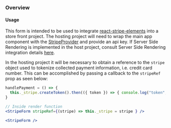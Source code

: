### Overview

#### Usage
This form is intended to be used to integrate [react-stripe-elements](https://github.com/stripe/react-stripe-elements) into a store front project. The hosting project will need to wrap the main app component with the [StripeProvider](https://github.com/stripe/react-stripe-elements#the-stripe-context-stripeprovider) and provide an api key. If Server Side Rendering is implemented in the host project, consult Server Side Rendering integration details [here](https://github.com/stripe/react-stripe-elements#server-side-rendering-ssr). 

In the hosting project it will be necessary to obtain a reference to the `stripe` object used to tokenize collected payment information, i.e. credit card number. This can be accomplished by passing a callback to the `stripeRef` prop as seen below:
```jsx static
handlePayment = () => {
  this._stripe.createToken().then(({ token }) => { console.log("token", token); });
}

// Inside render function
<StripeForm stripeRef={(stripe) => this._stripe = stripe } />
```

```jsx
<StripeForm />
```
